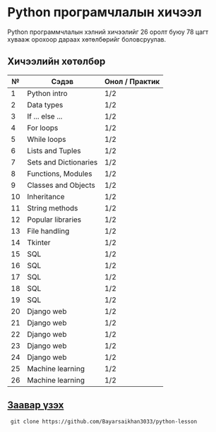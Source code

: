 # Python програмчлалын хичээл

Python программчлалын хэлний хичээлийг 26 оролт буюу 78 цагт хувааж орохоор дараах хөтөлбөрийг боловсруулав.

## Хичээлийн хөтөлбөр

| №   | Cэдэв              | Онол / Практик |
| --- | ------------------------- | ------- |
| 1   | Python intro              | 1/2     |
| 2   | Data types                | 1/2     |
| 3   | If ... else ...           | 1/2     |
| 4   | For loops                 | 1/2     |
| 5   | While loops               | 1/2     |
| 6   | Lists and Tuples          | 1/2     |
| 7   | Sets and Dictionaries     | 1/2     |
| 8   | Functions, Modules        | 1/2     |
| 9   | Classes and Objects       | 1/2     |
| 10  | Inheritance               | 1/2     |
| 11  | String methods            | 1/2     |
| 12  | Popular libraries         | 1/2     |
| 13  | File handling             | 1/2     |
| 14  | Tkinter                   | 1/2     |
| 15  | SQL                       | 1/2     |
| 16  | SQL                       | 1/2     |
| 17  | SQL                       | 1/2     |
| 18  | SQL                       | 1/2     |
| 19  | SQL                       | 1/2     |
| 20  | Django web                | 1/2     |
| 21  | Django web                | 1/2     |
| 22  | Django web                | 1/2     |
| 23  | Django web                | 1/2     |
| 24  | Django web                | 1/2     |
| 25  | Machine learning          | 1/2     |
| 26  | Machine learning          | 1/2     |

## [Заавар үзэх](https://github.com/Bayarsaikhan3033/python-lesson/blob/master/%D0%B7%D0%B0%D0%B0%D0%B2%D0%B0%D1%80.md)
` git clone https://github.com/Bayarsaikhan3033/python-lesson`
